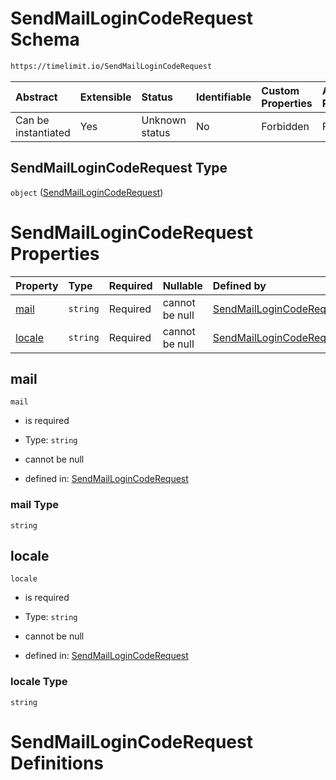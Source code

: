# SendMailLoginCodeRequest Schema

```txt
https://timelimit.io/SendMailLoginCodeRequest
```



| Abstract            | Extensible | Status         | Identifiable | Custom Properties | Additional Properties | Access Restrictions | Defined In                                                                                          |
| :------------------ | :--------- | :------------- | :----------- | :---------------- | :-------------------- | :------------------ | :-------------------------------------------------------------------------------------------------- |
| Can be instantiated | Yes        | Unknown status | No           | Forbidden         | Forbidden             | none                | [SendMailLoginCodeRequest.schema.json](SendMailLoginCodeRequest.schema.json "open original schema") |

## SendMailLoginCodeRequest Type

`object` ([SendMailLoginCodeRequest](sendmaillogincoderequest.md))

# SendMailLoginCodeRequest Properties

| Property          | Type     | Required | Nullable       | Defined by                                                                                                                                   |
| :---------------- | :------- | :------- | :------------- | :------------------------------------------------------------------------------------------------------------------------------------------- |
| [mail](#mail)     | `string` | Required | cannot be null | [SendMailLoginCodeRequest](sendmaillogincoderequest-properties-mail.md "https://timelimit.io/SendMailLoginCodeRequest#/properties/mail")     |
| [locale](#locale) | `string` | Required | cannot be null | [SendMailLoginCodeRequest](sendmaillogincoderequest-properties-locale.md "https://timelimit.io/SendMailLoginCodeRequest#/properties/locale") |

## mail



`mail`

*   is required

*   Type: `string`

*   cannot be null

*   defined in: [SendMailLoginCodeRequest](sendmaillogincoderequest-properties-mail.md "https://timelimit.io/SendMailLoginCodeRequest#/properties/mail")

### mail Type

`string`

## locale



`locale`

*   is required

*   Type: `string`

*   cannot be null

*   defined in: [SendMailLoginCodeRequest](sendmaillogincoderequest-properties-locale.md "https://timelimit.io/SendMailLoginCodeRequest#/properties/locale")

### locale Type

`string`

# SendMailLoginCodeRequest Definitions
